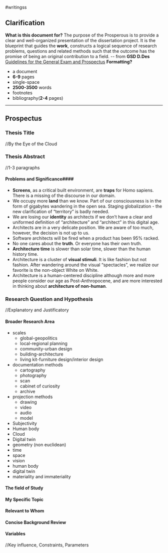 #writingss

## Clarification ##
**What is this document for?**
	The purpose of the Prosperous is to provide a clear and well-organized presentation of the dissertation project.
	It is the blueprint that guides the **work**, constructs a logical sequence of research problems, questions and related methods such that the outcome has the promise of being an original contribution to a field.
	-- from **GSD D.Des** [Guidelines for the General Exam and Prospectus](https://wwwgsdharvard.wpenginepowered.com/wp-content/uploads/2021/09/DDes-Guidelines-for-the-General-Exam-and-Prospectus_091421.pdf)
**Formatting?**
- a document
- **6-9** pages
- single-space
- **2500-3500** words
- footnotes
- bibliography(**2-4** pages)

---

## Prospectus ##
### Thesis Title ###
//By the Eye of the Cloud

### Thesis Abstract ###
//1-3 paragraphs
#### Problems and Significance####
- **Screens**, as a critical built environment, are **traps** for Homo sapiens. There is a missing of the discourse in our domain.  
- We occupy more **land** than we know. Part of our consciousness is in the form of gigabytes wandering in the open sea. Staging globalization - the new clarification of “territory” is badly needed.
- We are losing our **identity** as architects if we don’t have a clear and uniformed definition of “architecture” and “architect” in this digital age.
- Architects are in a very delicate position. We are aware of too much, however, the decision is not up to us.
- Software architects will be fired when a product has been 95% racked.
- No one cares about the **truth**. Or everyone has their own truth.
- **Architecture time** is slower than solar time, slower than the human history time.
- Architecture is a cluster of **visual stimuli**. It is like fashion but not fashion. After wandering around the visual “spectacles”, we realize our favorite is the non-object White on White.
- Architecture is a human-centered discipline although more and more people consider our age as Post-Anthropocene, and are more interested in thinking about **architecture of non-human**.

### Research Question and Hypothesis ###
//Explanatory and Justificatory
#### Broader Research Area ####
- scales 
	- global-geopolitics
	- local-regional planning
	- community-urban design
	- building-architecture
	- living kit-furniture design/interior design
- documentation methods 
	- cartography
	- photography
	- scan
	- cabinet of curiosity
	- archive
- projection methods
	- drawing
	- video
	- audio
	- model
- Subjectivity
- Human body
- Cloud
- Digital twin
- geometry (non euclidean)
- time
- space
- vision
- human body
- digital twin
- materiality and immateriality
 
#### The field of Study ####

#### My Specific Topic ####

#### Relevant to Whom ####

#### Concise Background Review ####

#### Variables ####
//Key influence, Constraints, Parameters


